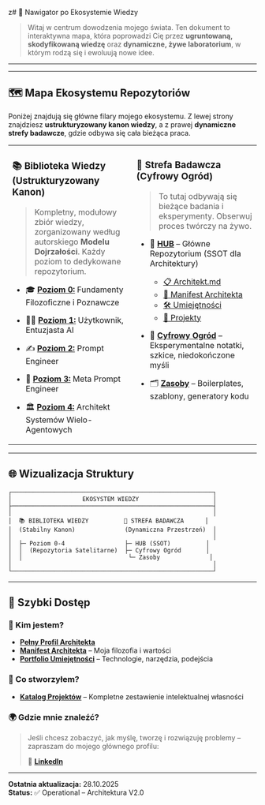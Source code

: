  z# 🧭 Nawigator po Ekosystemie Wiedzy

> Witaj w centrum dowodzenia mojego świata. Ten dokument to interaktywna mapa, która poprowadzi Cię przez **ugruntowaną, skodyfikowaną wiedzę** oraz **dynamiczne, żywe laboratorium**, w którym rodzą się i ewoluują nowe idee.

---

---

## 🗺️ Mapa Ekosystemu Repozytoriów

Poniżej znajdują się główne filary mojego ekosystemu. Z lewej strony znajdziesz **ustrukturyzowany kanon wiedzy**, a z prawej **dynamiczne strefy badawcze**, gdzie odbywa się cała bieżąca praca.

<table width="100%">
<tr>
<td width="50%" valign="top">

### 📚 Biblioteka Wiedzy (Ustrukturyzowany Kanon)

> Kompletny, modułowy zbiór wiedzy, zorganizowany według autorskiego **Modelu Dojrzałości**. Każdy poziom to dedykowane repozytorium.

- 🎓 **[Poziom 0:](https://github.com/jacmal/Fundamenty_Filozoficzne_i_Poznawcze)** Fundamenty Filozoficzne i Poznawcze
  
- 🧑‍🎓 **[Poziom 1:](https://github.com/jacmal/Uzytkownik_Entuzjasta_AI)** Użytkownik, Entuzjasta AI
  
- ✍️ **[Poziom 2:](https://github.com/jacmal/Prompt_Engineer)** Prompt Engineer
  
- 🧠 **[Poziom 3:](https://github.com/jacmal/Meta-Prompt_Engineer)** Meta Prompt Engineer
  
- 🏛️ **[Poziom 4:](https://github.com/jacmal/Architekt_Systemow_AI)** Architekt Systemów Wielo-Agentowych

</td>
<td width="50%" valign="top">

### 🔬 Strefa Badawcza (Cyfrowy Ogród)

> To tutaj odbywają się bieżące badania i eksperymenty. Obserwuj proces twórczy na żywo.

- 🧪 **[HUB](https://github.com/jacmal/jacmal)** – Główne Repozytorium (SSOT dla Architektury)
  - [📋 Architekt.md](/.ARCHITEKTURA/Architekt.md)
  - [📜 Manifest Architekta](/.ARCHITEKTURA/Manifest_Architekta.md)
  - [🛠️ Umiejętności](/.ARCHITEKTURA/Umiejetnosci.md)
  - [💼 Projekty](/.ARCHITEKTURA/Projekty.md)

- 🌱 **[Cyfrowy Ogród](https://github.com/jacmal/Cyfrowy_Ogrod)** – Eksperymentalne notatki, szkice, niedokończone myśli

- 🗂️ **[Zasoby](https://github.com/jacmal/Zasoby)** – Boilerplates, szablony, generatory kodu

</td>
</tr>
</table>

---

## 🌐 Wizualizacja Struktury

```
┌─────────────────────────────────────────────────────────┐
│                    EKOSYSTEM WIEDZY                     │
├─────────────────────────────────────────────────────────┤
│                                                         │
│  📚 BIBLIOTEKA WIEDZY          🔬 STREFA BADAWCZA      │
│  (Stabilny Kanon)              (Dynamiczna Przestrzeń)  │
│                                                         │
│  ├─ Poziom 0-4                 ├─ HUB (SSOT)          │
│  │  (Repozytoria Satelitarne)  ├─ Cyfrowy Ogród       │
│  │                              └─ Zasoby              │
│                                                         │
└─────────────────────────────────────────────────────────┘
```

---

## 🔗 Szybki Dostęp

### 📘 Kim jestem?

- **[Pełny Profil Architekta](/.ARCHITEKTURA/Architekt.md)**
- **[Manifest Architekta](/.ARCHITEKTURA/Manifest_Architekta.md)** – Moja filozofia i wartości
- **[Portfolio Umiejętności](/.ARCHITEKTURA/Umiejetnosci.md)** – Technologie, narzędzia, podejścia

### 💼 Co stworzyłem?

- **[Katalog Projektów](/.ARCHITEKTURA/Projekty.md)** – Kompletne zestawienie intelektualnej własności

### 🌍 Gdzie mnie znaleźć?

> Jeśli chcesz zobaczyć, jak myślę, tworzę i rozwiązuję problemy – zapraszam do mojego głównego profilu:
>
> 🔗 **[LinkedIn](https://www.linkedin.com/in/jacmalmierzwa/)**

---

**Ostatnia aktualizacja:** 28.10.2025  
**Status:** ✅ Operational – Architektura V2.0
